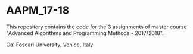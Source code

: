 # AAPM_17-18

This repository contains the code for the 3 assignments of master course "Advanced Algorithms and Programming Methods - 2017/2018".

Ca' Foscari University, Venice, Italy
